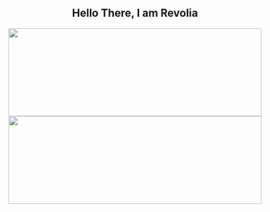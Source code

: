 <h2 align=center>Hello There, I am Revolia </h2>

<div align=center>
<img src="https://github-readme-stats.vercel.app/api?username=Revoliaa&show_icons=true&title_color=27a300&text_color=29BF12&icon_color=049829&bg_color=141523&hide_border=true&border_radius=10" width=100% height=175px>

<img src="https://github-readme-stats.vercel.app/api/top-langs/?username=Revoliaa&layout=compact&langs_count6&title_color=27a300&text_color=D0D0D0&bg_color=141523&hide_border=true&border_radius=10" width=100% height=175px>
</div>
